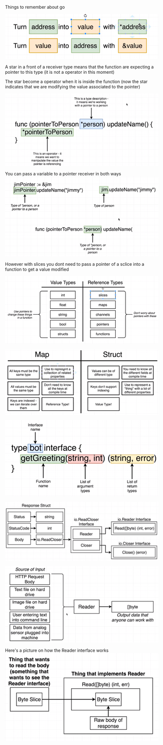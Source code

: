 Things to remember about go 

![alt text](https://raw.githubusercontent.com/FelipeRando/go-workspace/master/pointers-in-a-nutshell.png)

A star in a front of a receiver type means that the function are expecting a pointer to this type (it is not a operator in this moment)

The star become a operator when it is inside the function (now the star indicates that we are modifying the value associated to the pointer)

![alt text](https://raw.githubusercontent.com/FelipeRando/go-workspace/master/pointer-in-a-function-explained.png)



You can pass a variable to a pointer receiver in both ways
![alt text](https://raw.githubusercontent.com/FelipeRando/go-workspace/master/ways-to-pass-a-pointer-to-a-function.png)



However with slices you dont need to pass a pointer of a sclice into a function to get a value modified

![alt text](https://raw.githubusercontent.com/FelipeRando/go-workspace/master/value-and-reference-types.png)


![alt text](https://raw.githubusercontent.com/FelipeRando/go-workspace/master/map-vs-struct.png)

![alt text](https://raw.githubusercontent.com/FelipeRando/go-workspace/master/interface.png)

![alt text](https://raw.githubusercontent.com/FelipeRando/go-workspace/master/response-struct.png)

![alt text](https://raw.githubusercontent.com/FelipeRando/go-workspace/master/reader-interface.png)


Here's a picture on how the Reader interface works
![alt text](https://raw.githubusercontent.com/FelipeRando/go-workspace/master/how_Reader_interface_works.png)